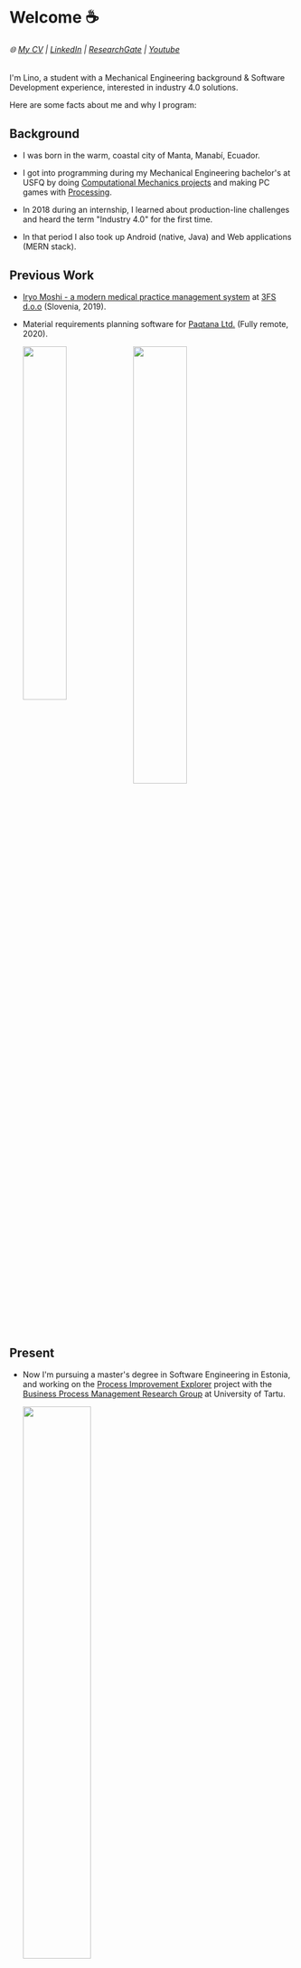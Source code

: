 
# Welcome :coffee:


###### :globe_with_meridians: [My CV](https://drive.google.com/file/d/1pYv5m6SiAlh4wDjmAke4xLFVErn5jLCR/view?usp=sharing)  |  [LinkedIn](https://www.linkedin.com/in/lino-mp/) |  [ResearchGate](https://www.researchgate.net/profile/Lino-Mediavilla-Ponce-2)    |  [Youtube](https://www.youtube.com/channel/UCZkV9Lik6CgCtiTS2hb3y-g) 

I'm Lino, a student with a Mechanical Engineering background & Software Development experience, interested in industry 4.0 solutions.

Here are some facts about me and why I program:

## Background
- I was born in the warm, coastal city of Manta, Manabí, Ecuador. 

- I got into programming during my Mechanical Engineering bachelor's at USFQ by doing [Computational Mechanics projects](https://drive.google.com/file/d/1fj_NyQCMNPLJ5OtAql2qc3FKChcwu_mV/view) and making PC games with [Processing](https://processing.org/).

 <!--
  [<img src="https://user-images.githubusercontent.com/40581019/132104107-d98156c2-c2dc-49a6-9f27-250235849d78.jpg" target="_blank"  width="35%">](https://drive.google.com/file/d/1fj_NyQCMNPLJ5OtAql2qc3FKChcwu_mV/view) [<img src="https://user-images.githubusercontent.com/40581019/132104109-e3106d36-8e05-493e-a4a2-b4f437cc8a71.jpg" target="_blank"  width="35%">](https://raw.githubusercontent.com/linomp/acoustic_cam_usfq/master/Poster.pdf)
 -->

<!--
  [<img src="https://user-images.githubusercontent.com/40581019/132089884-ba762681-a3d9-4540-a37c-8d046fd20105.jpg" target="_blank"  width="35%" style="box-shadow: 10px 10px 5px grey;">](https://drive.google.com/file/d/1fj_NyQCMNPLJ5OtAql2qc3FKChcwu_mV/view) [<img src="https://user-images.githubusercontent.com/40581019/132090826-db8a774f-7bab-4d63-b8e9-9b6813294723.jpg" target="_blank"  width="35%">](https://raw.githubusercontent.com/linomp/acoustic_cam_usfq/master/Poster.pdf)
-->
  

- In 2018 during an internship, I learned about production-line challenges and heard the term "Industry 4.0" for the first time.

- In that period I also took up Android (native, Java) and Web applications (MERN stack).

## Previous Work

- [Iryo Moshi - a modern medical practice management system](https://www.iryo.io/) at [3FS d.o.o](https://3fs.si/) (Slovenia, 2019).

- Material requirements planning software for [Paqtana Ltd.](https://paqtana.com/) (Fully remote, 2020). 

  [<img src="https://user-images.githubusercontent.com/40581019/132090604-7f989d89-7792-4aae-8f11-82e151f69156.PNG" width="40%" align="left"/>](https://www.iryo.io/) 
 
  [<img src="https://user-images.githubusercontent.com/40581019/132090606-51a7a154-b101-4074-a535-d08cc0239abe.PNG"  width="44.5%" />](https://paqtana.com/) 
<!--
- I've also developed a few [Android apps](https://github.com/linomp/trip_plus_plus_android) for class projects.
-->
## Present

- Now I'm pursuing a master's degree in Software Engineering in Estonia, and working on the [Process Improvement Explorer](https://sep.cs.ut.ee/Main/PIX) project with the [Business Process Management Research Group](https://www.researchgate.net/lab/Business-Process-Management-Research-Group-University-of-Tartu-Marlon-Dumas?_sg=N5iUAQfdVC05OhwXZX5moMZVB4PfxQNtweYYDXulruncptpiTnjDERrs59aa_ow_R2lju1aowaGLInnLeiCG0LBaTQ) at University of Tartu.
  
  [<img src="https://user-images.githubusercontent.com/40581019/132091283-a35d2dbc-46af-45a2-942c-f2193e6bcf12.png" width="50%" />](https://sep.cs.ut.ee/Main/PIX)

## Future

- I'm interested in the enabling technologies for Industry 4.0, and I want to become an expert at architecting & developing solutions in that domain.

- When not programming, I'm making music under the name [{Inserte Pseudónimo Aquí}](https://soundcloud.com/insertepseudonimoaqui/via-ljubljana-demo?si=d99493f02ca646ffb9aa9c0a27de3428).

<!-- 
![](https://github-readme-stats.vercel.app/api/?username=linomp&count_private=true&layout=compact&theme=react&show_icons=true&custom_title=Github+Stats)
-->
